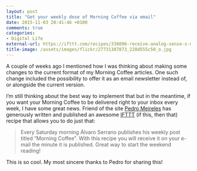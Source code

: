 ```yaml
---
layout: post
title: "Get your weekly dose of Morning Coffee via email"
date: 2015-11-03 20:41:46 +0100
comments: true
categories: 
- Digital Life
external-url: https://ifttt.com/recipes/338896-receive-analog-sense-s-morning-coffee-by-e-mail
title-image: /assets/images/flickr/27731387873_228d555c50_o.jpg
---
```


A couple of weeks ago I mentioned how I was thinking about making some changes to the current format of my Morning Coffee articles. One such change included the possibility to offer it as an email newsletter instead of, or alongside the current version. 

I’m still thinking about the best way to implement that but in the meantime, if you want your Morning Coffee to be delivered right to your inbox every week, I have some great news. Friend of the site [Pedro Meireles](https://twitter.com/pedroameireles) has generously written and published an awesome [IFTTT](https://ifttt.com) (if this, then that) recipe that allows you to do just that:

> Every Saturday morning Álvaro Serrano publishes his weekly post titled “Morning Coffee”. With this recipe you will receive it on your e-mail the minute it is published. Great way to start the weekend reading!

This is so cool. My most sincere thanks to Pedro for sharing this!